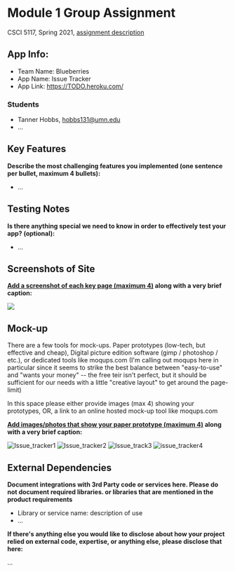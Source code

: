 # Module 1 Group Assignment

CSCI 5117, Spring 2021, [assignment description](https://canvas.umn.edu/courses/217951/pages/project-1)

## App Info:

* Team Name: Blueberries
* App Name: Issue Tracker
* App Link: <https://TODO.heroku.com/>

### Students

* Tanner Hobbs, hobbs131@umn.edu
* ...


## Key Features

**Describe the most challenging features you implemented
(one sentence per bullet, maximum 4 bullets):**

* ...

## Testing Notes

**Is there anything special we need to know in order to effectively test your app? (optional):**

* ...


## Screenshots of Site

**[Add a screenshot of each key page (maximum 4)](https://stackoverflow.com/questions/10189356/how-to-add-screenshot-to-readmes-in-github-repository)
along with a very brief caption:**

![](https://media.giphy.com/media/o0vwzuFwCGAFO/giphy.gif)


## Mock-up 

There are a few tools for mock-ups. Paper prototypes (low-tech, but effective and cheap), Digital picture edition software (gimp / photoshop / etc.), or dedicated tools like moqups.com (I'm calling out moqups here in particular since it seems to strike the best balance between "easy-to-use" and "wants your money" -- the free teir isn't perfect, but it should be sufficient for our needs with a little "creative layout" to get around the page-limit)

In this space please either provide images (max 4) showing your prototypes, OR, a link to an online hosted mock-up tool like moqups.com

**[Add images/photos that show your paper prototype (maximum 4)](https://stackoverflow.com/questions/10189356/how-to-add-screenshot-to-readmes-in-github-repository) along with a very brief caption:**

![Issue_tracker1](https://user-images.githubusercontent.com/60115853/107570068-ab753980-6bae-11eb-9769-bb4dadfd69ae.png?raw=true "Login and Main Page")
![Issue_tracker2](https://user-images.githubusercontent.com/60115853/107570204-d790ba80-6bae-11eb-8e88-827baf492870.png)
![Issue_track3](https://user-images.githubusercontent.com/60115853/107570240-e24b4f80-6bae-11eb-943d-29a6d65b1376.png)
![issue_tracker4](https://user-images.githubusercontent.com/60115853/107570270-e9725d80-6bae-11eb-9501-9599a624878d.png)


## External Dependencies

**Document integrations with 3rd Party code or services here.
Please do not document required libraries. or libraries that are mentioned in the product requirements**

* Library or service name: description of use
* ...

**If there's anything else you would like to disclose about how your project
relied on external code, expertise, or anything else, please disclose that
here:**

...
